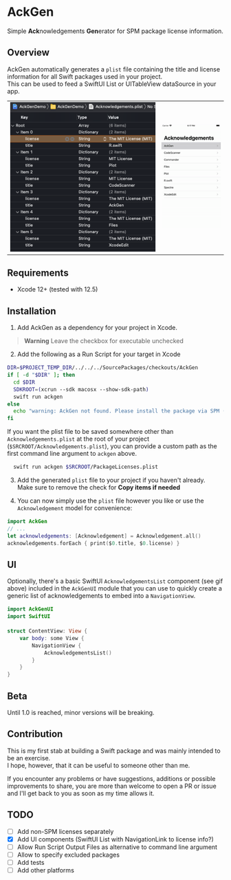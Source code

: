 # AckGen

Simple **Ack**nowledgements **Gen**erator for SPM package license information.

## Overview

AckGen automatically generates a `plist` file containing the title and license information for all Swift packages used in your project.  
This can be used to feed a SwiftUI List or UITableView dataSource in your app.

|                            |                         |
| -------------------------- | ----------------------- |
| ![](docs/sample_plist.png) | ![](docs/ui_sample.gif) |

## Requirements

- Xcode 12+ (tested with 12.5)

## Installation

1. Add AckGen as a dependency for your project in Xcode.  

> **Warning**
> Leave the checkbox for executable unchecked

2. Add the following as a Run Script for your target in Xcode

```sh
DIR=$PROJECT_TEMP_DIR/../../../SourcePackages/checkouts/AckGen
if [ -d "$DIR" ]; then
  cd $DIR
  SDKROOT=(xcrun --sdk macosx --show-sdk-path)
  swift run ackgen
else
  echo "warning: AckGen not found. Please install the package via SPM (https://github.com/MartinP7r/AckGen#installation)"
fi
```

If you want the plist file to be saved somewhere other than `Acknowledgements.plist` at the root of your project (`$SRCROOT/Acknowledgements.plist`), you can provide a custom path as the first command line argument to `ackgen` above. 

```sh
  swift run ackgen $SRCROOT/PackageLicenses.plist
```

3. Add the generated `plist` file to your project if you haven't already.  
Make sure to remove the check for **Copy items if needed** 

4. You can now simply use the `plist` file however you like or use the `Acknowledgement` model for convenience:

```swift
import AckGen
// ...
let acknowledgements: [Acknowledgement] = Acknowledgement.all()
acknowledgements.forEach { print($0.title, $0.license) }
```

## UI

Optionally, there's a basic SwiftUI `AcknowledgementsList` component (see gif above) included in the `AckGenUI` module that you can use to quickly create a generic list of acknowledgements to embed into a `NavigationView`.

```swift
import AckGenUI
import SwiftUI

struct ContentView: View {
    var body: some View {
        NavigationView {
            AcknowledgementsList()
        }
    }
}
```

## Beta

Until 1.0 is reached, minor versions will be breaking.

## Contribution

This is my first stab at building a Swift package and was mainly intended to be an exercise.  
I hope, however, that it can be useful to someone other than me. 

If you encounter any problems or have suggestions, additions or possible improvements to share, you are more than welcome to open a PR or issue and I'll get back to you as soon as my time allows it.

## TODO

- [ ] Add non-SPM licenses separately
- [x] Add UI components (SwiftUI List with NavigationLink to license info?)
- [ ] Allow Run Script Output Files as alternative to command line argument
- [ ] Allow to specify excluded packages
- [ ] Add tests
- [ ] Add other platforms
